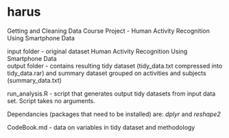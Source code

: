 # harus
Getting and Cleaning Data Course Project - Human Activity Recognition Using Smartphone Data     

input folder  - original dataset Human Activity Recognition Using Smartphone Data   
output folder - contains resulting tidy dataset (tidy_data.txt compressed into tidy_data.rar) and summary dataset grouped on activities and subjects (summary_data.txt)



run_analysis.R - script that generates output tidy datasets from input data set. Script takes no arguments.

Dependancies (packages that need to be installed) are: *dplyr* and *reshape2*

CodeBook.md - data on variables in tidy dataset and methodology



